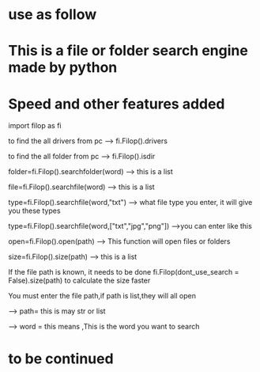 # use as follow

# This is a file or folder search engine made by python

# Speed ​​and other features added

import filop as fi

to find the all drivers from pc --> fi.Filop().drivers

to find the all folder from pc --> fi.Filop().isdir

folder=fi.Filop().searchfolder(word) -->  this is a list

file=fi.Filop().searchfile(word)   -->   this is a list

type=fi.Filop().searchfile(word,"txt")  --> what file type you enter, it will give you these types

type=fi.Filop().searchfile(word,["txt","jpg","png"]) -->you can enter like this

open=fi.Filop().open(path) --> This function will open files or folders

size=fi.Filop().size(path)   -->   this is a list

If the file path is known, it needs to be done fi.Filop(dont_use_search = False).size(path) to calculate the size faster

You must enter the file path,if path is list,they will all open

--> path= this is may str or list

--> word = this means ,This is the word you want to search

# to be continued
